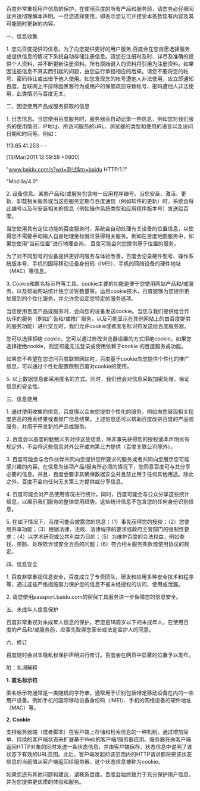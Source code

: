 百度非常重视用户信息的保护，在使用百度的所有产品和服务前，请您务必仔细阅读并透彻理解本声明。一旦您选择使用，即表示您认可并接受本条款现有内容及其可能随时更新的内容。

一、信息收集

1. 您向百度提供的信息。为了向您提供更好的用户服务,百度会在您自愿选择服务或提供信息的情况下系统自动存储注册信息。请您在注册时及时、详尽及准确的提供个人资料，并不断更新注册资料。所有原始键入的资料将引用为注册资料。如果因注册信息不真实而引起的问题，由您自行承担相应的后果。请您不要将您的帐号、密码转让或出借予他人使用。如您发现您的帐号遭他人非法使用，应立即通知百度。互联网上不排除因黑客行为或用户的保管疏忽导致帐号、密码遭他人非法使用，此类情况与百度无关。

二、因您使用产品或服务获取的信息

1. 日志信息。当您使用百度服务时，服务器会自动记录一些信息，例如您对我们服务的使用情况、IP地址、所访问服务的URL、浏览器的类型和使用的语言以及访问日期和时间等。例如：

113.65.41.253 - -

\[13/Mar/2011:12:59:59 +0800\]

"www.baidu.com/s?wd=测试&tn=baidu HTTP/1.1"

"Mozilla/4.0"

2. 设备信息。某些产品和/或服务包含唯一应用程序编号。当您安装、激活、更新、卸载相关服务或当这些服务定期与百度通信（例如软件的更新）时，系统会将此编号以及与安装相关的信息（例如操作系统类型和应用程序版本号）发送给百度。

当您使用具有定位功能的百度服务时，系统会自动处理有关设备的位置信息，以使得您不需要手动输入自身地理坐标就可获得相关服务。例如在百度地图服务中，如果您使用“当前位置”进行地理查询， 百度可能会向您提供基于位置的服务。

为了对不同型号的设备提供更好的服务与体验改善，百度会记录硬件型号、操作系统版本号、手机的国际移动设备身份码（IMEI）、手机的网络设备的硬件地址（MAC）等信息。

3. Cookie和匿名标示符等工具。cookie主要的功能是便于您使用网站产品和/或服务，以及帮助网站统计独立访客数量等。运用cookie技术，百度能够为您提供更加周到的个性化服务，并允许您设定您特定的服务选项。

当您使用百度产品或服务时，会向您的设备发送cookie。当您与我们提供给合作伙伴的服务（例如广告和/或推广服务，以及可能显示在其他网站上的由百度提供的服务功能）进行交互时，我们允许cookie或者匿名标识符发送给百度服务器。

您可以选择拒绝 cookie。您可以通过修改浏览器设置的方式拒绝cookie。如果您选择拒绝cookie，则您可能无法登录或使用依赖于cookie 的百度服务或功能。

如果您不希望在您访问百度联盟网站时，百度基于cookie向您提供个性化的推广信息，可以通过个性化配置限制百度对cookie的使用。

5. 以上数据信息都采用匿名的方式。同时，我们也会对信息采取加密处理，保证信息的安全性。

三、信息使用

1. 通过使用收集的信息，百度得以会向您提供个性化的服务，例如向您展现相关程度更高的搜索结果或者推广信息结果。上述信息还可以帮助百度改进百度的产品或服务，并用于开发新的产品或服务。

2. 百度会以高度的勤勉义务对待这些信息，除非事先获得您的授权或本声明另有规定外，不会将这些信息对外公开或向第三方提供（百度关联公司除外）。

3. 百度可能会与合作伙伴共同向您提供您所要求的服务或者共同向您展示您可能感兴趣的内容。在信息为该项产品/服务所必须的情况下，您同意百度可与其分享必要的信息。并且，百度会要求其确保数据安全并且禁止用于任何其他用途。除此之外，百度不会向任何无关第三方提供或分享信息。

4. 百度可能会对产品使用情况进行统计。同时，百度可能会与公众分享这些统计信息，以展示我们服务的整体使用趋势。这些统计信息不包含您的任何身份识别信息。

5. 在如下情况下，百度可能会披露您的信息：（1）事先获得您的授权；（2）您使用共享功能；（3）根据法律、法规、法律程序的要求或政府主管部门的强制性要求；（4）以学术研究或公共利益为目的；（5）为维护百度的合法权益，例如查找、预防、处理欺诈或安全方面的问题；（6）符合相关服务条款或使用协议的规定。

四、信息安全

1. 百度非常重视信息安全，百度成立了专责团队，研发和应用多种安全技术和程序等，通过这些严格措施努力保护您的信息不被未经授权的访问、使用或泄漏。

2. 请您使用passport.baidu.com的密保工具服务进一步保障您的信息安全。

五、未成年人信息保护

百度非常重视对未成年人信息的保护。若您是18周岁以下的未成年人，在使用百度的产品和/或服务前，应事先取得您家长或法定监护人的同意。

六、修订

百度随时会对本隐私权保护声明进行修订。百度会在网页中显著的位置予以发布。

附：名词解释

**1. 匿名标示符**

匿名标示符通常是一类随机的字符串，通常用于识别包括特定移动设备在内的一些用户设备。例如手机的国际移动设备身份码（IMEI）、手机的网络设备的硬件地址（MAC）等。

**2. Cookie**

支持服务器端（或者脚本）在客户端上存储和检索信息的一种机制，通过增加简单、持续的客户端状态来扩展基于Web的客户端/服务器应用。服务器在向客户端返回HTTP对象的同时发送一条状态信息，并由客户端保存。状态信息中说明了该状态下有效的URL范围。此后，客户端发起的该范围内的HTTP请求都将把该状态信息的当前值从客户端返回给服务器，这个状态信息被称为cookie。

  

如果您还有其他问题和建议，请联系百度。百度会始终致力于充分保护用户信息，并为您提供更优质的体验和服务。